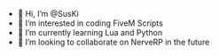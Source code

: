- 👋 Hi, I’m @SusKi
- 👀 I’m interested in coding FiveM Scripts
- 🌱 I’m currently learning Lua and Python
- 💞️ I’m looking to collaborate on NerveRP in the future

<!---
SusKiPug/SusKiPug is a ✨ special ✨ repository because its `README.md` (this file) appears on your GitHub profile.
You can click the Preview link to take a look at your changes.
--->

